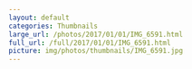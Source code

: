 ```yaml
---
layout: default
categories: Thumbnails
large_url: /photos/2017/01/01/IMG_6591.html
full_url: /full/2017/01/01/IMG_6591.html
picture: img/photos/thumbnails/IMG_6591.jpg
---
```


